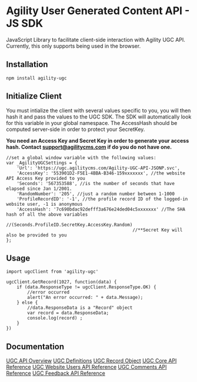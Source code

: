 # Agility User Generated Content API - JS SDK
JavaScript Library to facilitate client-side interaction with Agility UGC API. Currently, this only supports being used in the browser.

## Installation
```
npm install agility-ugc
```

## Initialize Client
You must intialize the client with several values specific to you, you will then hash it and pass the values to the UGC SDK. The SDK will automatically look for this variable in your global namespace. The AccessHash should be computed server-side in order to protect your SecretKey.

**You need an Access Key and Secret Key in order to generate your access hash. Contact support@agilitycms.com if do you do not have one.**

```
//set a global window variable with the following values:
var _AgilityUGCSettings = { 
    'Url': 'https://ugc.agilitycms.com/Agility-UGC-API-JSONP.svc',
    'AccessKey': '553901D2-F5E1-4BBA-B346-159xxxxxxx', //the website API Access Key provided to you
    'Seconds': '567353588', //is the number of seconds that have elapsed since Jan 1/2001.
    'RandomNumber': '205', //just a random number between 1-1000
    'ProfileRecordID': '-1', //the profile record ID of the logged-in website user, -1 is anonymous
    'AccessHash': '7c690bdac92defff3a676e24ded04c5xxxxxxx' //The SHA hash of all the above variables
                                                //(Seconds.ProfileID.SecretKey.AccessKey.Random)
                                                //**Secret Key will also be provided to you
};
```

## Usage
```
import ugcClient from 'agility-ugc'

ugcClient.GetRecord(1027, function(data) {	
    if (data.ResponseType != ugcClient.ResponseType.OK) {
        //error occurred
        alert("An error occurred: " + data.Message);			
    } else {
        //data.ResponseData is a "Record" object
        var record = data.ResponseData;
        console.log(record)	;
    }
})
```

## Documentation
[UGC API Overview](https://help.agilitycms.com/hc/en-us/articles/360008888172-UGC-API-Overview)
[UGC Definitions](https://help.agilitycms.com/hc/en-us/articles/360008883612-UGC-Definitions)
[UGC Record Object](https://help.agilitycms.com/hc/en-us/articles/360009075531-UGC-Record-Object)
[UGC Core API Reference](https://help.agilitycms.com/hc/en-us/articles/360020332731-UGC-Core-API)
[UGC Website Users API Reference](https://help.agilitycms.com/hc/en-us/articles/360020074932-UGC-Website-Users-API)
[UGC Comments API Reference](https://help.agilitycms.com/hc/en-us/articles/360020075272-UGC-Comments-API)
[UGC Feedback API Reference](https://help.agilitycms.com/hc/en-us/articles/360020328931-UGC-Feedback-API)

